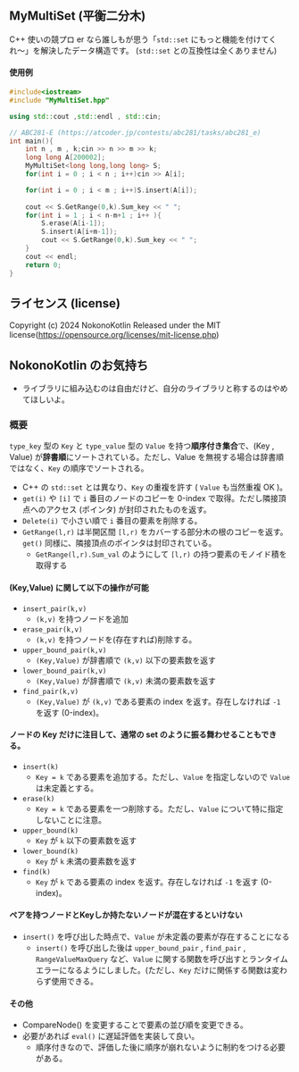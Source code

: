 ## MyMultiSet (平衡二分木)

C++ 使いの競プロ er なら誰しもが思う「`std::set` にもっと機能を付けてくれ〜」を解決したデータ構造です。
(`std::set` との互換性は全くありません)

#### 使用例
```cpp
#include<iostream>
#include "MyMultiSet.hpp"

using std::cout ,std::endl , std::cin;

// ABC281-E (https://atcoder.jp/contests/abc281/tasks/abc281_e)
int main(){
    int n , m , k;cin >> n >> m >> k;
    long long A[200002];
    MyMultiSet<long long,long long> S;
    for(int i = 0 ; i < n ; i++)cin >> A[i];

    for(int i = 0 ; i < m ; i++)S.insert(A[i]);
    
    cout << S.GetRange(0,k).Sum_key << " ";
    for(int i = 1 ; i < n-m+1 ; i++ ){
        S.erase(A[i-1]);
        S.insert(A[i+m-1]);
        cout << S.GetRange(0,k).Sum_key << " ";
    }
    cout << endl;
    return 0;
}
```

## ライセンス (license)
Copyright (c) 2024 NokonoKotlin Released under the MIT license(https://opensource.org/licenses/mit-license.php)


## NokonoKotlin のお気持ち
- ライブラリに組み込むのは自由だけど、自分のライブラリと称するのはやめてほしいよ。


### 概要
`type_key` 型の `Key` と `type_value` 型の `Value` を持つ**順序付き集合**で、(Key , Value) が**辞書順**にソートされている。ただし、Value を無視する場合は辞書順ではなく、`Key` の順序でソートされる。
- C++ の `std::set` とは異なり、`Key` の重複を許す ( `Value` も当然重複 OK )。
- `get(i)` や `[i]` で `i` 番目のノードのコピーを 0-index で取得。ただし隣接頂点へのアクセス (ポインタ) が封印されたものを返す。
- `Delete(i)` で小さい順で `i` 番目の要素を削除する。
- `GetRange(l,r)` は半開区間 `[l,r)` をカバーする部分木の根のコピーを返す。`get()` 同様に、隣接頂点のポインタは封印されている。
    - `GetRange(l,r).Sum_val` のようにして `[l,r)` の持つ要素のモノイド積を取得する

#### (Key,Value) に関して以下の操作が可能
- `insert_pair(k,v)`  
    - `(k,v)` を持つノードを追加
- `erase_pair(k,v)`
    - `(k,v)` を持つノードを(存在すれば)削除する。
- `upper_bound_pair(k,v)` 
    - `(Key,Value)` が辞書順で `(k,v)` 以下の要素数を返す
- `lower_bound_pair(k,v)`  
    - `(Key,Value)` が辞書順で `(k,v)` 未満の要素数を返す
- `find_pair(k,v)` 
    - `(Key,Value)` が `(k,v)` である要素の index を返す。存在しなければ `-1` を返す (0-index)。

#### ノードの Key だけに注目して、通常の set のように振る舞わせることもできる。  
- `insert(k)`
    - `Key = k` である要素を追加する。ただし、`Value` を指定しないので `Value` は未定義とする。
- `erase(k)` 
    - `Key = k` である要素を一つ削除する。ただし、`Value` について特に指定しないことに注意。
- `upper_bound(k)` 
    - `Key` が `k` 以下の要素数を返す
- `lower_bound(k)`
    - `Key` が `k` 未満の要素数を返す
- `find(k)`
    - `Key` が `k` である要素の index を返す。存在しなければ `-1` を返す (0-index)。

#### ペアを持つノードとKeyしか持たないノードが混在するといけない
- `insert()` を呼び出した時点で、`Value` が未定義の要素が存在することになる
    - `insert()` を呼び出した後は `upper_bound_pair` , `find_pair` , `RangeValueMaxQuery` など、`Value` に関する関数を呼び出すとランタイムエラーになるようにしました。(ただし、`Key` だけに関係する関数は変わらず使用できる。

#### その他
- CompareNode() を変更することで要素の並び順を変更できる。
- 必要があれば `eval()` に遅延評価を実装して良い。
    - 順序付きなので、評価した後に順序が崩れないように制約をつける必要がある。
